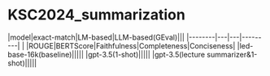 # KSC2024_summarization

|model|exact-match|LM-based|LLM-based(GEval)|||
|--------|---|---|---------|
|      |ROUGE|BERTScore|Faithfulness|Completeness|Conciseness|
|led-base-16k(baseline)|||||
|gpt-3.5(1-shot)|||||
|gpt-3.5(lecture summarizer&1-shot)|||||

